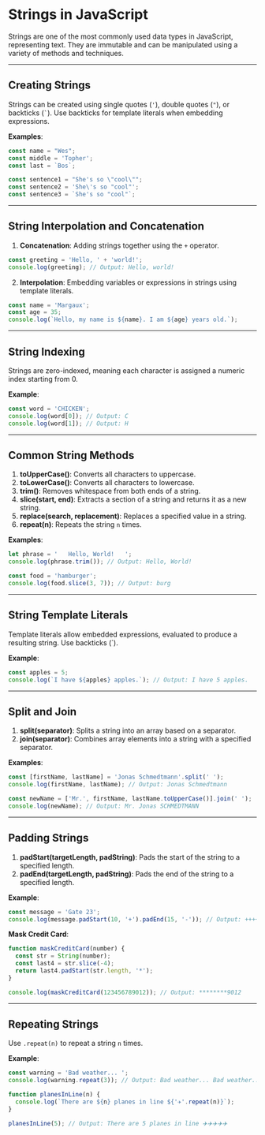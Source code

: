 # Strings in JavaScript

Strings are one of the most commonly used data types in JavaScript, representing text. They are immutable and can be manipulated using a variety of methods and techniques.

---

## Creating Strings

Strings can be created using single quotes (`'`), double quotes (`"`), or backticks (`` ` ``). Use backticks for template literals when embedding expressions.

**Examples**:
```js
const name = "Wes";
const middle = 'Topher';
const last = `Bos`;

const sentence1 = "She's so \"cool\"";
const sentence2 = 'She\'s so "cool"';
const sentence3 = `She's so "cool"`;
```
---

## String Interpolation and Concatenation

1. **Concatenation**: Adding strings together using the `+` operator.
```js
const greeting = 'Hello, ' + 'world!';
console.log(greeting); // Output: Hello, world!
```
2. **Interpolation**: Embedding variables or expressions in strings using template literals.
```js 
const name = 'Margaux';
const age = 35;
console.log(`Hello, my name is ${name}. I am ${age} years old.`);
```
---

## String Indexing

Strings are zero-indexed, meaning each character is assigned a numeric index starting from 0.

**Example**:
```js
const word = 'CHICKEN';
console.log(word[0]); // Output: C
console.log(word[1]); // Output: H
```

---

## Common String Methods

1. **toUpperCase()**: Converts all characters to uppercase.
2. **toLowerCase()**: Converts all characters to lowercase.
3. **trim()**: Removes whitespace from both ends of a string.
4. **slice(start, end)**: Extracts a section of a string and returns it as a new string.
5. **replace(search, replacement)**: Replaces a specified value in a string.
6. **repeat(n)**: Repeats the string `n` times.

**Examples**:
```js
let phrase = '   Hello, World!   ';
console.log(phrase.trim()); // Output: Hello, World!

const food = 'hamburger';
console.log(food.slice(3, 7)); // Output: burg
```

---

## String Template Literals

Template literals allow embedded expressions, evaluated to produce a resulting string. Use backticks (`).

**Example**:
```js
const apples = 5;
console.log(`I have ${apples} apples.`); // Output: I have 5 apples.
```

---

## Split and Join

1. **split(separator)**: Splits a string into an array based on a separator.
2. **join(separator)**: Combines array elements into a string with a specified separator.

**Examples**:
```js
const [firstName, lastName] = 'Jonas Schmedtmann'.split(' ');
console.log(firstName, lastName); // Output: Jonas Schmedtmann

const newName = ['Mr.', firstName, lastName.toUpperCase()].join(' ');
console.log(newName); // Output: Mr. Jonas SCHMEDTMANN
```

---

## Padding Strings

1. **padStart(targetLength, padString)**: Pads the start of the string to a specified length.
2. **padEnd(targetLength, padString)**: Pads the end of the string to a specified length.

**Example**:
```js
const message = 'Gate 23';
console.log(message.padStart(10, '+').padEnd(15, '-')); // Output: ++++Gate 23-----
```

**Mask Credit Card**:
```js 
function maskCreditCard(number) {
  const str = String(number);
  const last4 = str.slice(-4);
  return last4.padStart(str.length, '*');
}

console.log(maskCreditCard(123456789012)); // Output: ********9012
```
---

## Repeating Strings

Use `.repeat(n)` to repeat a string `n` times.

**Example**:
```js
const warning = 'Bad weather... ';
console.log(warning.repeat(3)); // Output: Bad weather... Bad weather... Bad weather...

function planesInLine(n) {
  console.log(`There are ${n} planes in line ${'✈️'.repeat(n)}`);
}

planesInLine(5); // Output: There are 5 planes in line ✈️✈️✈️✈️✈️
```
